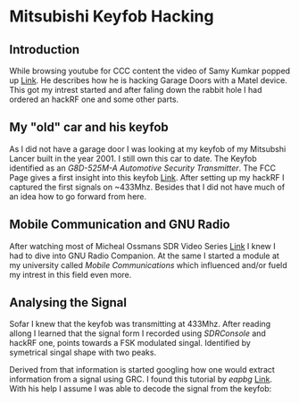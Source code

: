 # Mitsubishi Keyfob Hacking

## Introduction
While browsing youtube for CCC content the video of Samy Kumkar popped up 
[Link](https://www.youtube.com/watch?v=iSSRaIU9_Vc&t=1s&ab_channel=SamyKamkar).
He describes how he is hacking Garage Doors with a Matel device. This got my intrest started and 
after faling down the rabbit hole I had ordered an hackRF one and some other parts.

## My "old" car and his keyfob

As I did not have a garage door I was looking at my keyfob of my Mitsubshi Lancer built in the year 2001. I still own this car to date.
The Keyfob identified as an _G8D-525M-A Automotive Security Transmitter_. The FCC Page gives a first insight into this 
keyfob [Link](https://fccid.io/OUCG8D-525M-A). After setting up my hackRF I captured the first signals on ~433Mhz. Besides that I did not have much of an idea how to go forward from here.

## Mobile Communication and GNU Radio
After watching most of Micheal Ossmans SDR Video Series [Link](https://greatscottgadgets.com/sdr/) I knew I had
to dive into GNU Radio Companion. At the same I started a module at my university called _Mobile Communications_
which influenced and/or fueld my intrest in this field even more.

## Analysing the Signal

Sofar I knew that the keyfob was transmitting at 433Mhz. After reading allong I learned that the signal form
I recorded using _SDRConsole_ and hackRF one, points towards a FSK modulated singal. Identified by symetrical
singal shape with two peaks.

Derived from that information is started googling how one would extract information from a signal using GRC. 
I found this tutorial by _eapbg_ [Link](https://www.youtube.com/watch?v=enLbgn1qBS4&t=2545s&ab_channel=eapbg).
With his help I assume I was able to decode the signal from the keyfob: 



